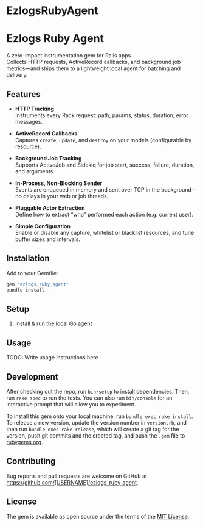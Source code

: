 # EzlogsRubyAgent

# Ezlogs Ruby Agent

A zero-impact instrumentation gem for Rails apps.  
Collects HTTP requests, ActiveRecord callbacks, and background job metrics—and ships them to a lightweight local agent for batching and delivery.

## Features

- **HTTP Tracking**  
  Instruments every Rack request: path, params, status, duration, error messages.

- **ActiveRecord Callbacks**  
  Captures `create`, `update`, and `destroy` on your models (configurable by resource).

- **Background Job Tracking**  
  Supports ActiveJob and Sidekiq for job start, success, failure, duration, and arguments.

- **In-Process, Non-Blocking Sender**  
  Events are enqueued in memory and sent over TCP in the background—no delays in your web or job threads.

- **Pluggable Actor Extraction**  
  Define how to extract “who” performed each action (e.g. current user).

- **Simple Configuration**  
  Enable or disable any capture, whitelist or blacklist resources, and tune buffer sizes and intervals.

## Installation

Add to your Gemfile:

```ruby
gem 'ezlogs_ruby_agent'
bundle install
```


## Setup
1. Install & run the local Go agent

## Usage

TODO: Write usage instructions here

## Development

After checking out the repo, run `bin/setup` to install dependencies. Then, run `rake spec` to run the tests. You can also run `bin/console` for an interactive prompt that will allow you to experiment.

To install this gem onto your local machine, run `bundle exec rake install`. To release a new version, update the version number in `version.rb`, and then run `bundle exec rake release`, which will create a git tag for the version, push git commits and the created tag, and push the `.gem` file to [rubygems.org](https://rubygems.org).

## Contributing

Bug reports and pull requests are welcome on GitHub at https://github.com/[USERNAME]/ezlogs_ruby_agent.

## License

The gem is available as open source under the terms of the [MIT License](https://opensource.org/licenses/MIT).
